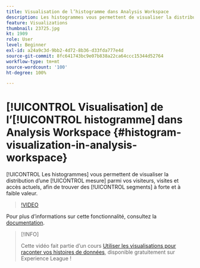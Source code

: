 ```yaml
---
title: Visualisation de l’histogramme dans Analysis Workspace
description: Les histogrammes vous permettent de visualiser la distribution d’une mesure parmi vos visiteurs, visites et accès actuels, afin de trouver des segments à forte et à faible valeur.
feature: Visualizations
thumbnail: 23725.jpg
kt: 1909
role: User
level: Beginner
exl-id: a24a9c3d-9bb2-4d72-8b36-d33fda777e4d
source-git-commit: 8fc641743bc9e07b838a22ca64ccc15344d52764
workflow-type: tm+mt
source-wordcount: '100'
ht-degree: 100%

---
```


# [!UICONTROL Visualisation] de l’[!UICONTROL histogramme] dans Analysis Workspace {#histogram-visualization-in-analysis-workspace}

[!UICONTROL Les histogrammes] vous permettent de visualiser la distribution d’une [!UICONTROL mesure] parmi vos visiteurs, visites et accès actuels, afin de trouver des [!UICONTROL segments] à forte et à faible valeur.

>[!VIDEO](https://video.tv.adobe.com/v/23725/?quality=12&learn=on)

Pour plus dʼinformations sur cette fonctionnalité, consultez la [documentation](https://experienceleague.adobe.com/docs/analytics/analyze/analysis-workspace/visualizations/histogram.html?lang=fr).

>[!INFO]
>
> Cette vidéo fait partie d’un cours [Utiliser les visualisations pour raconter vos histoires de données](https://experienceleague.adobe.com/?recommended=Analytics-U-1-2021.1.visualizations), disponible gratuitement sur Experience League !
